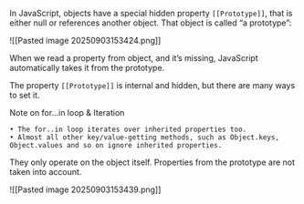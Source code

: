 In JavaScript, objects have a special hidden property `[[Prototype]]`, that is either null or references another object. That object is called “a prototype”:

![[Pasted image 20250903153424.png]]

When we read a property from object, and it’s missing, JavaScript automatically takes it from the prototype.

The property `[[Prototype]]` is internal and hidden, but there are many ways to set it.

Note on for…in loop & Iteration

	• The for..in loop iterates over inherited properties too.
	• Almost all other key/value-getting methods, such as Object.keys, Object.values and so on ignore inherited properties.
They only operate on the object itself. Properties from the prototype are not taken into account.

![[Pasted image 20250903153439.png]]